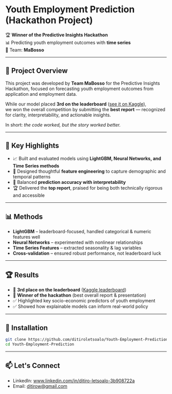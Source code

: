 # Youth Employment Prediction (Hackathon Project)  

🏆 **Winner of the Predictive Insights Hackathon**  
📊 Predicting youth employment outcomes with **time series**  
👥 Team: **MaBosso**

---

## 📖 Project Overview
This project was developed by **Team MaBosso** for the Predictive Insights Hackathon, focused on forecasting youth employment outcomes from application and employment data.  

While our model placed **3rd on the leaderboard** ([see it on Kaggle](https://www.kaggle.com/competitions/youth-employment-prediction/leaderboard)),  
we won the overall competition by submitting the **best report** — recognized for clarity, interpretability, and actionable insights.  

In short: *the code worked, but the story worked better.*  

---

## 🚀 Key Highlights
- 📈 Built and evaluated models using **LightGBM, Neural Networks, and Time Series methods**  
- 🔎 Designed thoughtful **feature engineering** to capture demographic and temporal patterns  
- 🧠 Balanced **prediction accuracy with interpretability**  
- 🏆 Delivered the **top report**, praised for being both technically rigorous and accessible  

---

## 📊 Methods
- **LightGBM** – leaderboard-focused, handled categorical & numeric features well  
- **Neural Networks** – experimented with nonlinear relationships  
- **Time Series Features** – extracted seasonality & lag variables  
- **Cross-validation** – ensured robust performance, not leaderboard luck  

---

## 🏆 Results
- 🥉 **3rd place on the leaderboard** ([Kaggle leaderboard](https://www.kaggle.com/competitions/youth-employment-prediction/leaderboard))  
- 🥇 **Winner of the hackathon** (best overall report & presentation)  
- ✅ Highlighted key socio-economic predictors of youth employment  
- ✅ Showed how explainable models can inform real-world policy  

---

## 🔧 Installation
```bash
git clone https://github.com/ditiroletsoalo/Youth-Employment-Prediction.git
cd Youth-Employment-Prediction
```

---

## 📫 Let's Connect
- LinkedIn: www.linkedin.com/in/ditiro-letsoalo-3b908722a   
- Email: ditirow@gmail.com

